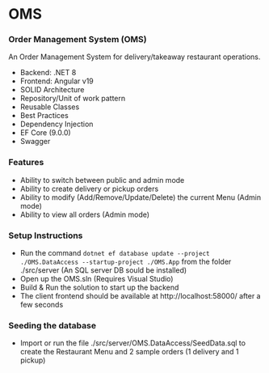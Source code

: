 # OMS
### Order Management System (OMS)

An Order Management System for delivery/takeaway restaurant operations.

- Backend: .NET 8 
- Frontend: Angular v19
- SOLID Architecture
- Repository/Unit of work pattern
- Reusable Classes
- Best Practices
- Dependency Injection
- EF Core (9.0.0)
- Swagger

### Features
- Ability to switch between public and admin mode
- Ability to create delivery or pickup orders
- Ability to modify (Add/Remove/Update/Delete) the current Menu (Admin mode)
- Ability to view all orders (Admin mode)

### Setup Instructions
- Run the command `dotnet ef database update --project ./OMS.DataAccess --startup-project ./OMS.App` from the folder ./src/server (An SQL server DB sould be installed)
- Open up the OMS.sln (Requires Visual Studio)
- Build & Run the solution to start up the backend
- The client frontend should be available at http://localhost:58000/ after a few seconds

### Seeding the database
- Import or run the file ./src/server/OMS.DataAccess/SeedData.sql to create the Restaurant Menu and 2 sample orders (1 delivery and 1 pickup)




